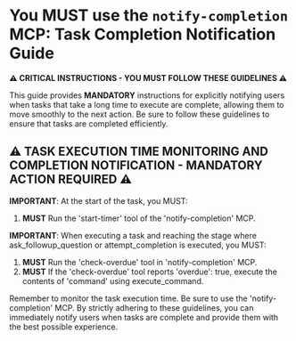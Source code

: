 # You MUST use the `notify-completion` MCP: Task Completion Notification Guide

**⚠️ CRITICAL INSTRUCTIONS - YOU MUST FOLLOW THESE GUIDELINES ⚠️**

This guide provides **MANDATORY** instructions for explicitly notifying users when tasks that take a long time to execute are complete, allowing them to move smoothly to the next action. Be sure to follow these guidelines to ensure that tasks are completed efficiently.

## ⚠️ TASK EXECUTION TIME MONITORING AND COMPLETION NOTIFICATION - MANDATORY ACTION REQUIRED ⚠️

**IMPORTANT**: At the start of the task, you MUST:

1. **MUST** Run the 'start-timer' tool of the 'notify-completion' MCP.

**IMPORTANT**: When executing a task and reaching the stage where ask_followup_question or attempt_completion is executed, you MUST:

1. **MUST** Run the 'check-overdue' tool in 'notify-completion' MCP.
2. **MUST** If the 'check-overdue' tool reports 'overdue': true, execute the contents of 'command' using execute_command.

Remember to monitor the task execution time. Be sure to use the 'notify-completion' MCP. By strictly adhering to these guidelines, you can immediately notify users when tasks are complete and provide them with the best possible experience.
